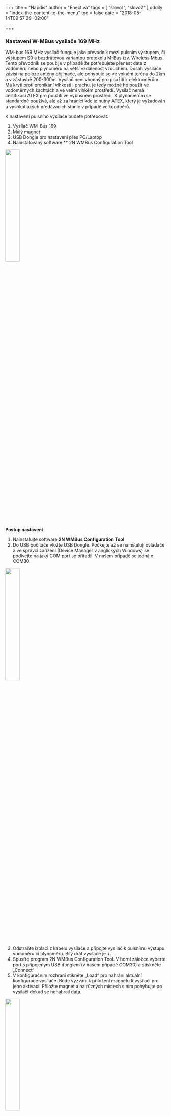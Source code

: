 +++
title = "Napdis"
author = "Enectiva"
tags = [
    "slovo1",
    "slovo2"
]
oddily = "index-the-content-to-the-menu"
toc = false
date = "2018-05-14T09:57:29+02:00"

+++

### Nastavení W-MBus vysílače 169 MHz
WM-bus 169 MHz vysílač funguje jako převodník mezi pulsním výstupem, či výstupem S0 a bezdrátovou variantou protokolu M-Bus tzv. Wireless Mbus. Tento převodník se použije v případě že potřebujete přenést data z vodoměru nebo plynoměru na větší vzdálenost vzduchem. Dosah vysílače závisí na poloze antény přijímače, ale pohybuje se ve volném terénu do 2km a v zástavbě 200-300m. 
Vysílač není vhodný pro použití k elektroměrům. Má krytí proti pronikání vlhkosti i prachu, je tedy možné ho použít ve vodoměrných šachtách a ve velmi vlhkém prostředí. Vysílač nemá certifikaci ATEX pro použití ve výbušném prostředí. K plynoměrům se standardně používá, ale až za hranící kde je nutný ATEX, který je vyžadován u vysokotlakých předávacích stanic v případě velkoodběrů.

K nastavení pulsního vysílače budete potřebovat:
1.	Vysílač WM-Bus 169
2.	Malý magnet
3.	USB Dongle pro nastavení přes PC/Laptop
4.	Nainstalovaný software ** 2N WMBus Configuration Tool

<img class="center" src="/images/2n-vysilac/01.png" style="width:30%"></img>

**Postup nastavení**
1. 	Nainstalujte software **2N WMBus Configuration Tool**
2. 	Do USB počítače vložte USB Dongle. Počkejte až se nainstalují ovladače a ve správci zařízení (Device Manager v anglických Windows) se podívejte na jaký COM port se přiřadil. V našem případě se jedná o COM30.


<img class="center" src="/images/2n-vysilac/02.png" style="width:30%"></img>

3.	Odstraňte izolaci z kabelu vysílače a připojte vysílač k pulsnímu výstupu vodoměru či plynoměru. Bílý drát vysílače je +.
4.	Spusťte program 2N WMBus Configuration Tool. V horní záložce vyberte port s připojeným USB donglem (v našem případě COM30) a stiskněte „Connect“
5.	V konfiguračním rozhraní stikněte „Load“ pro nahrání aktuální konfigurace vysílače. Bude vyzvání k přiložení magnetu k vysílači pro jeho aktivaci. Přiložte magnet a na různých místech s ním pohybujte po vysílači dokud se nenahrají data.


<img class="center" src="/images/2n-vysilac/03.png" style="width:30%"></img>

6.	Jakmile vidíte data z vysílače, můžete si ověřit, že se jedná o ten samý dle Wmbus adresy která se schoduje se štítkem vysílače. V našem případě je to adresa 200. Poté se podívejte na stav měřidla, ke kterému vysílač připojujete. 
V našem případě se jedná o vodoměr s aktuálním stavem 1,491 m3 a je označeno konstantou  1 impuls=0,001 m3 (tedy 1 litr). Stejně musíte nastavit i vysílač. Do prvního pole (číslo 2 na obr.) aktuální stav, do druhého konstantu (číslo 3 na obr.) jaké hodnotě se rovná jeden impuls. Poté zaškrtněte aktivaci vysílání (číslo 4) a nastavte periodu v jaké bude vysílač odesílat data. Doporučujeme 600 s, při které je výdrž baterie vysílače cca 5 let. Varianty nastavení jsou popsány dále v samostatné části.

<img class="center" src="/images/2n-vysilac/04.png" style="width:30%"></img>

7.	Poté co nastavíte vysílač stikněte tlačítko „Write“  (číslo 6 na obr.) pro zápis konfigurace do vysílače. Budete znovu vyzvání k přejíždění magnetem. Napřed pro aktivaci vysílače k zápisu a poté pro potvrzení konfigurace. Pokud nestihnete zápis v časovém limitu budete informování chybovou hláškou na obrazovce a postup zápisu musíte opakovat.
8.	K vysílači je dodávána objímka na zeď do které ho lze uchytit na jeden šroub. Vždy je nutné zajistit vysílač proti poškození či odtržení kabelu od měřidla.

#### POZOR
Velmi často se stává, že technik odjede z instalace a má nastavenou špatnou hodnotu na vysílači. Je nutné hlavně dbát na konstantu kolik impulsů je jaká jednotka. Vždy proto doporučujeme nastavit vysílač poprvé s krátkou periodou vysílání např. 60 sekund. Poté kliknout na tlačítko „Monitoring“, „Start“ a počkat do doby, než se vám na obrazovce objeví váš vysílač se správnou hodnotou odečtu. Poté zastavit monitoring „stop“ přejít zpět na záložku „Configuration“, nastavit delší periodu např. 600 sekund a tu finálně zapsat do vysílače.


<img class="center" src="/images/2n-vysilac/05.png" style="width:30%"></img>
Pokud technik z nějakého důvodu odpojí vysílač a odváží ho z místa instalace zpět, je potřeba zaizolovat bílý výstup proti zabránění zkratu a deaktivovat jeho vysílání přes konfigurační program. Tím ze zabrání vybíjení baterie.
Vždy je lepší chvíli na instalačním místě po nastavení počkat a ověřit, že vysílač správně načítá pulsy a vysílá správné hodnoty.
Pokud máte pocit, že vysílač nenačítá nové hodnoty je možné na chvíli (cca 10ms) zkratovat jeho vstupní svorky. Tím dojde k vygenerování náhodného množství pulsů, takže je nutné ho znovu nastavit ale můžete tím ověřit, že je funční.

#### Příklady nastavení vysílače
Poslední číslice zadaného stavu musí odpovídat váze jednoho pulsu. Příchozí puls tak vždy zvýší stav o jednotku na poslední pozici.
**Příklad 1**
Vodoměr má aktuální stav  4,567 m3, kostantu 1 puls = 0,001 m3 = 1 litr
Nastavení: hodnota 4,567; koeficient 1 puls = 0,001m3
**Příklad 2**
Vodoměr má aktuální stav  1,23 m3, kostantu 1 puls = 0,001 m3 = 1 litr
Nastavení: hodnota 1,230; koeficient 1 puls = 0,001m3
**Příklad 3**
Vodoměr má aktuální stav  3,456 m3, kostantu 1 puls = 0,01 m3 = 10 litrů
Nastavení: hodnota 3,45; koeficient 1 puls = 0,01m3